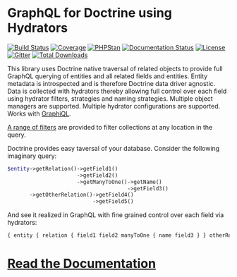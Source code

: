 GraphQL for Doctrine using Hydrators
====================================

[![Build Status](https://travis-ci.org/API-Skeletons/zf-doctrine-graphql.svg)](https://travis-ci.org/API-Skeletons/zf-doctrine-graphql)
[![Coverage](https://coveralls.io/repos/github/API-Skeletons/zf-doctrine-graphql/badge.svg?branch=master&124)](https://coveralls.io/repos/github/API-Skeletons/zf-doctrine-graphql/badge.svg?branch=master&124)
[![PHPStan](https://img.shields.io/badge/PHPStan-enabled-brightgreen.svg?style=flat)](https://github.com/phpstan/phpstan)
[![Documentation Status](https://readthedocs.org/projects/zf-doctrine-graphql/badge/?version=latest)](http://graphql.apiskeletons.com/en/latest/?badge=latest)
[![License](https://poser.pugx.org/phpstan/phpstan/license)](https://packagist.org/packages/phpstan/phpstan)
[![Gitter](https://badges.gitter.im/api-skeletons/open-source.svg)](https://gitter.im/api-skeletons/open-source)
[![Total Downloads](https://poser.pugx.org/api-skeletons/zf-doctrine-graphql/downloads)](https://packagist.org/packages/api-skeletons/zf-doctrine-graphql)

This library uses Doctrine native traversal of related objects to provide full GraphQL
querying of entities and all related fields and entities.
Entity metadata is introspected and is therefore Doctrine data driver agnostic.
Data is collected with hydrators thereby
allowing full control over each field using hydrator filters, strategies and naming strategies.
Multiple object managers are supported. Multiple hydrator configurations are supported.
Works with [GraphiQL](https://github.com/graphql/graphiql).

[A range of filters](http://graphql.apiskeletons.com/en/latest/queries.html)
are provided to filter collections at any location in the query.

Doctrine provides easy taversal of your database.  Consider the following imaginary query:
```php
$entity->getRelation()->getField1()
                      ->getField2()
                      ->getManyToOne()->getName()
                                      ->getField3()
       ->getOtherRelation()->getField4()
                           ->getField5()
```

And see it realized in GraphQL with fine grained control over each field via hydrators:

```js
{ entity { relation { field1 field2 manyToOne { name field3 } } otherRelation { field4 field5 } } }
```


[Read the Documentation](http://graphql.apiskeletons.com)
==========================================================

